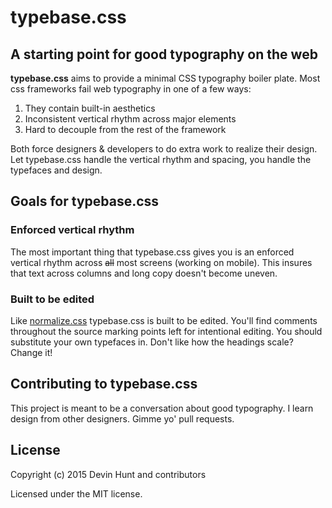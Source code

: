 # typebase.css
## A starting point for good typography on the web

**typebase.css** aims to provide a minimal CSS typography boiler plate. Most css frameworks fail web typography in one of a few ways:

1. They contain built-in aesthetics
2. Inconsistent vertical rhythm across major elements
3. Hard to decouple from the rest of the framework

Both force designers & developers to do extra work to realize their design. Let typebase.css handle the vertical rhythm and spacing, you handle the typefaces and design.

## Goals for typebase.css
### Enforced vertical rhythm
The most important thing that typebase.css gives you is an enforced vertical rhythm across ~~all~~ most screens (working on mobile). This insures that text across columns and long copy doesn't become uneven.

### Built to be edited
Like [normalize.css](http://necolas.github.io/normalize.css/) typebase.css is built to be edited. You'll find comments throughout the source marking points left for intentional editing. You should substitute your own typefaces in. Don't like how the headings scale? Change it!

## Contributing to typebase.css
This project is meant to be a conversation about good typography. I learn design from other designers. Gimme yo' pull requests.

## License
Copyright (c) 2015 Devin Hunt and contributors

Licensed under the MIT license.

